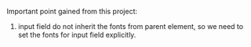 Important point gained from this project:

1. input field do not inherit the fonts from parent element, so we need to set the fonts for input field explicitly.
